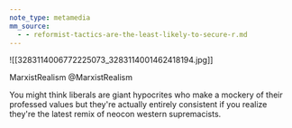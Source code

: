 ```yaml
---
note_type: metamedia
mm_source:
  - - reformist-tactics-are-the-least-likely-to-secure-r.md
---
```


![[3283114006772225073_3283114001462418194.jpg]]

MarxistRealism
@MarxistRealism

You might think liberals are giant
hypocrites who make a mockery of their
professed values but they're actually
entirely consistent if you realize they're
the latest remix of neocon western
supremacists.


